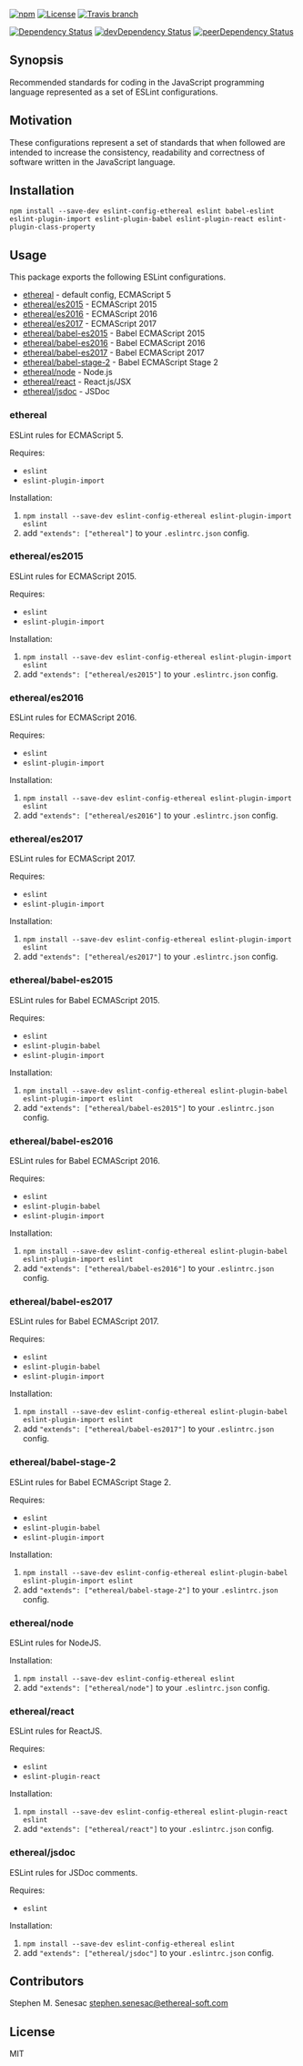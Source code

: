 [![npm](https://img.shields.io/npm/v/eslint-config-ethereal.svg?style=flat-square)](https://www.npmjs.com/package/@ethereal-soft/eslint-config-ethereal)
[![License](https://img.shields.io/npm/l/eslint-config-ethereal.svg?style=flat-square)](https://github.com/etherealsoft/eslint-config-ethereal/blob/master/LICENSE)
[![Travis branch](https://img.shields.io/travis/etherealsoft/eslint-config-ethereal/master.svg?style=flat-square)](https://travis-ci.org/etherealsoft/eslint-config-ethereal)

[![Dependency Status](https://img.shields.io/david/etherealsoft/eslint-config-ethereal.svg?style=flat-square)](https://david-dm.org/etherealsoft/eslint-config-ethereal)
[![devDependency Status](https://img.shields.io/david/dev/etherealsoft/eslint-config-ethereal.svg?style=flat-square)](https://david-dm.org/etherealsoft/eslint-config-ethereal#info=devDependencies)
[![peerDependency Status](https://img.shields.io/david/peer/etherealsoft/eslint-config-ethereal.svg?style=flat-square)](https://david-dm.org/etherealsoft/eslint-config-ethereal#info=peerDependencies)

## Synopsis

Recommended standards for coding in the JavaScript programming language represented as a set of ESLint configurations.

## Motivation

These configurations represent a set of standards that when followed are intended to increase the consistency, readability and correctness of software written in the JavaScript language.

## Installation

    npm install --save-dev eslint-config-ethereal eslint babel-eslint eslint-plugin-import eslint-plugin-babel eslint-plugin-react eslint-plugin-class-property

## Usage

This package exports the following ESLint configurations.

* [ethereal](#ethereal) - default config, ECMAScript 5
* [ethereal/es2015](#ethereales2015) - ECMAScript 2015
* [ethereal/es2016](#ethereales2016) - ECMAScript 2016
* [ethereal/es2017](#ethereales2017) - ECMAScript 2017
* [ethereal/babel-es2015](#etherealbabel-es2015) - Babel ECMAScript 2015
* [ethereal/babel-es2016](#etherealbabel-es2016) - Babel ECMAScript 2016
* [ethereal/babel-es2017](#etherealbabel-es2017) - Babel ECMAScript 2017
* [ethereal/babel-stage-2](#etherealbabel-stage-2) - Babel ECMAScript Stage 2
* [ethereal/node](#etherealnode) - Node.js
* [ethereal/react](#etherealreact) - React.js/JSX
* [ethereal/jsdoc](#etherealjsdoc) - JSDoc

### ethereal

ESLint rules for ECMAScript 5.

Requires:

* `eslint`
* `eslint-plugin-import`

Installation:

1. `npm install --save-dev eslint-config-ethereal eslint-plugin-import eslint`
2. add `"extends": ["ethereal"]` to your `.eslintrc.json` config.

### ethereal/es2015

ESLint rules for ECMAScript 2015.

Requires:

* `eslint`
* `eslint-plugin-import`

Installation:

1. `npm install --save-dev eslint-config-ethereal eslint-plugin-import eslint`
2. add `"extends": ["ethereal/es2015"]` to your `.eslintrc.json` config.

### ethereal/es2016

ESLint rules for ECMAScript 2016.

Requires:

* `eslint`
* `eslint-plugin-import`

Installation:

1. `npm install --save-dev eslint-config-ethereal eslint-plugin-import eslint`
2. add `"extends": ["ethereal/es2016"]` to your `.eslintrc.json` config.

### ethereal/es2017

ESLint rules for ECMAScript 2017.

Requires:

* `eslint`
* `eslint-plugin-import`

Installation:

1. `npm install --save-dev eslint-config-ethereal eslint-plugin-import eslint`
2. add `"extends": ["ethereal/es2017"]` to your `.eslintrc.json` config.

### ethereal/babel-es2015

ESLint rules for Babel ECMAScript 2015.

Requires:

* `eslint`
* `eslint-plugin-babel`
* `eslint-plugin-import`

Installation:

1. `npm install --save-dev eslint-config-ethereal eslint-plugin-babel eslint-plugin-import eslint`
2. add `"extends": ["ethereal/babel-es2015"]` to your `.eslintrc.json` config.

### ethereal/babel-es2016

ESLint rules for Babel ECMAScript 2016.

Requires:

* `eslint`
* `eslint-plugin-babel`
* `eslint-plugin-import`

Installation:

1. `npm install --save-dev eslint-config-ethereal eslint-plugin-babel eslint-plugin-import eslint`
2. add `"extends": ["ethereal/babel-es2016"]` to your `.eslintrc.json` config.

### ethereal/babel-es2017

ESLint rules for Babel ECMAScript 2017.

Requires:

* `eslint`
* `eslint-plugin-babel`
* `eslint-plugin-import`

Installation:

1. `npm install --save-dev eslint-config-ethereal eslint-plugin-babel eslint-plugin-import eslint`
2. add `"extends": ["ethereal/babel-es2017"]` to your `.eslintrc.json` config.

### ethereal/babel-stage-2

ESLint rules for Babel ECMAScript Stage 2.

Requires:

* `eslint`
* `eslint-plugin-babel`
* `eslint-plugin-import`

Installation:

1. `npm install --save-dev eslint-config-ethereal eslint-plugin-babel eslint-plugin-import eslint`
2. add `"extends": ["ethereal/babel-stage-2"]` to your `.eslintrc.json` config.

### ethereal/node

ESLint rules for NodeJS.

Installation:

1. `npm install --save-dev eslint-config-ethereal eslint`
2. add `"extends": ["ethereal/node"]` to your `.eslintrc.json` config.

### ethereal/react

ESLint rules for ReactJS.

Requires:

* `eslint`
* `eslint-plugin-react`

Installation:

1. `npm install --save-dev eslint-config-ethereal eslint-plugin-react eslint`
2. add `"extends": ["ethereal/react"]` to your `.eslintrc.json` config.

### ethereal/jsdoc

ESLint rules for JSDoc comments.

Requires:

* `eslint`

Installation:

1. `npm install --save-dev eslint-config-ethereal eslint`
2. add `"extends": ["ethereal/jsdoc"]` to your `.eslintrc.json` config.

## Contributors

Stephen M. Senesac <stephen.senesac@ethereal-soft.com>

## License

MIT

